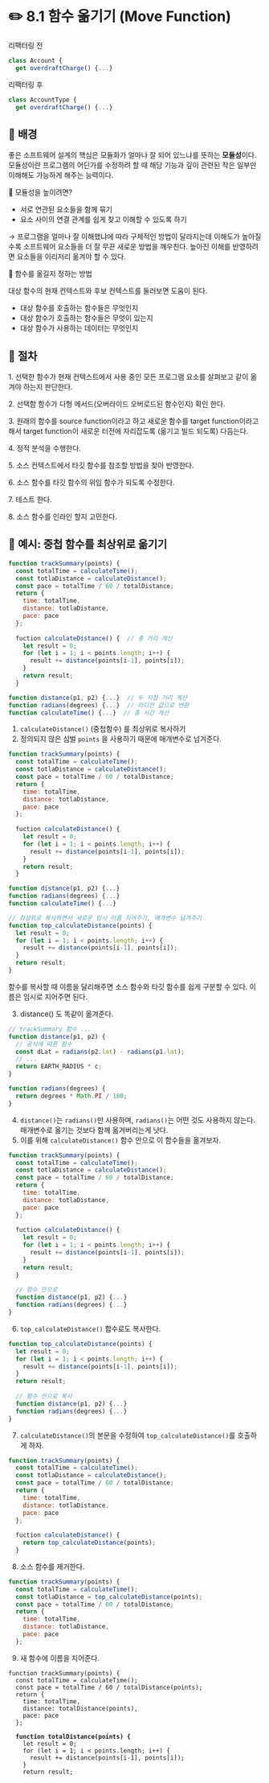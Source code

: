 # ✏️ 8.1 함수 옮기기 (Move Function)

리팩터링 전

```javascript
class Account {
  get overdraftCharge() {...}
```

리팩터링 후

```javascript
class AccountType {
  get overdraftCharge() {...}
```

## 🧷 배경

좋은 소프트웨어 설계의 핵심은 모듈화가 얼마나 잘 되어 있느냐를 뜻하는 **모듈성**이다. 모듈성이란 프로그램의 어딘가를 수정하려 할 때 해당 기능과 깊이 관련된 작은 일부만 이해해도 가능하게 해주는 능력이다.

📍 모듈성을 높이려면?

* 서로 연관된 요소들을 함께 묶기
* 요소 사이의 연결 관계를 쉽게 찾고 이해할 수 있도록 하기

→ 프로그램을 얼마나 잘 이해했냐에 따라 구체적인 방법이 달라지는데 이해도가 높아질수록 소프트웨어 요소들을 더 잘 무끈 새로운 방법을 깨우친다. 높아진 이해를 반영하려면 요소들을 이리저리 옮겨야 할 수 있다.

📍 함수를 옮길지 정하는 방법

대상 함수의 현재 컨텍스트와 후보 컨텍스트를 둘러보면 도움이 된다.

* 대상 함수를 호출하는 함수들은 무엇인지
* 대상 함수가 호출하는 함수들은 무엇이 있는지
* 대상 함수가 사용하는 데이터는 무엇인지

## 🧷 절차

1\. 선택한 함수가 현재 컨텍스트에서 사용 중인 모든 프로그램 요소를 살펴보고 같이 옮겨야 하는지 판단한다.

2\. 선택함 함수가 다형 메서드(오버라이드 오버로드된 함수인지) 확인 한다.

3\. 원래의 함수를 source function이라고 하고 새로운 함수를 target function이라고 해서 target function이 새로운 터전에 자리잡도록 (옮기고 빌드 되도록) 다듬는다.

4\. 정적 분석을 수행한다.

5\. 소스 컨텍스트에서 타깃 함수를 참조할 방법을 찾아 반영한다.

6\. 소스 함수를 타깃 함수의 위임 함수가 되도록 수정한다.

7\. 테스트 한다.

8\. 소스 함수를 인라인 할지 고민한다.

## 🧷 예시: 중첩 함수를 최상위로 옮기기

```javascript
function trackSummary(points) {
  const totalTime = calculateTime();
  const totlaDistance = calculateDistance();
  const pace = totalTime / 60 / totalDistance;
  return {
    time: totalTime,
    distance: totlaDistance,
    pace: pace
  };
  
  fuction calculateDistance() {  // 총 거리 계산  
    let result = 0;
    for (let i = 1; i < points.length; i++) {
      result += distance(points[i-1], points[i]);
    }
    return result;
  }

function distance(p1, p2) {...}  // 두 지점 거리 계산
function radians(degrees) {...}  // 라디안 값으로 변환
function calculateTime() {...}  // 총 시간 계산
```

1. `calculateDistance()` (중첩함수) 를 최상위로 복사하기
2. 정의되지 않은 심벌 `points` 을 사용하기 때문에 매개변수로 넘겨준다.&#x20;

```javascript
function trackSummary(points) {
  const totalTime = calculateTime();
  const totlaDistance = calculateDistance();
  const pace = totalTime / 60 / totalDistance;
  return {
    time: totalTime,
    distance: totlaDistance,
    pace: pace
  };
  
  fuction calculateDistance() {   
    let result = 0;
    for (let i = 1; i < points.length; i++) {
      result += distance(points[i-1], points[i]);
    }
    return result;
  }

function distance(p1, p2) {...}  
function radians(degrees) {...}  
function calculateTime() {...}  

// 최상위로 복사하면서 새로운 임시 이름 지어주기, 매개변수 넘겨주기
function top_calculateDistance(points) {
  let result = 0;
  for (let i = 1; i < points.length; i++) {
    result += distance(points[i-1], points[i]);
  }
  return result;
}
```

함수를 복사할 때 이름을 달리해주면 소스 함수와 타깃 함수를 쉽게 구분할 수 있다. 이름은 임시로 지어주면 된다.

3. distance() 도 똑같이 옮겨준다.

```javascript
// trackSummary 함수 ...
function distance(p1, p2) {
  // 공식에 따른 함수
  const dLat = radians(p2.lat) - radians(p1.lat);
  // ...
  return EARTH_RADIUS * c;
}

function radians(degrees) {
  return degrees * Math.PI / 180;
}
```

4. `distance()`는 `radians()`만 사용하며, `radians()`는 어떤 것도 사용하지 않는다. 매개변수로 옮기는 것보다 함께 옮겨버리는게 낫다.
5. 이를 위해 `calculateDistance()` 함수 안으로 이 함수들을 옮겨보자.

```javascript
function trackSummary(points) {
  const totalTime = calculateTime();
  const totlaDistance = calculateDistance();
  const pace = totalTime / 60 / totalDistance;
  return {
    time: totalTime,
    distance: totlaDistance,
    pace: pace
  };
  
  fuction calculateDistance() {   
    let result = 0;
    for (let i = 1; i < points.length; i++) {
      result += distance(points[i-1], points[i]);
    }
    return result;
  }
  
  // 함수 안으로
  function distance(p1, p2) {...}  
  function radians(degrees) {...}  
}
```

6. `top_calculateDistance()` 함수로도 복사한다.

```javascript
function top_calculateDistance(points) {
  let result = 0;
  for (let i = 1; i < points.length; i++) {
    result += distance(points[i-1], points[i]);
  }
  return result;
  
  // 함수 안으로 복사
  function distance(p1, p2) {...}  
  function radians(degrees) {...}  
}
```

7. `calculateDistance()`의 본문을 수정하여 `top_calculateDistance()`를 호출하게 하자.

```javascript
function trackSummary(points) {
  const totalTime = calculateTime();
  const totlaDistance = calculateDistance();
  const pace = totalTime / 60 / totalDistance;
  return {
    time: totalTime,
    distance: totlaDistance,
    pace: pace
  };
  
  fuction calculateDistance() {   
    return top_calculateDistance(points);
  }
```

8. 소스 함수를 제거한다.

```javascript
function trackSummary(points) {
  const totalTime = calculateTime();
  const totlaDistance = top_calculateDistance(points);
  const pace = totalTime / 60 / totalDistance;
  return {
    time: totalTime,
    distance: totlaDistance,
    pace: pace
  };
```

9. 새 함수에 이름을 지어준다.

<pre class="language-javascript"><code class="lang-javascript">function trackSummary(points) {
  const totalTime = calculateTime();
  const pace = totalTime / 60 / totalDistance(points);
  return {
    time: totalTime,
    distance: totalDistance(points),
    pace: pace
  };
  
<strong>  function totalDistance(points) {
</strong>    let result = 0;
    for (let i = 1; i &#x3C; points.length; i++) {
      result += distance(points[i-1], points[i]);
    }
    return result;
</code></pre>

